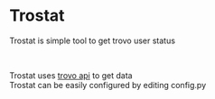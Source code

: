 # Trostat
Trostat is simple tool to get trovo user status

<br>

Trostat uses [trovo api](https://developer.trovo.live/docs/APIs.html) to get data
<br>
Trostat can be easily configured by editing config.py
